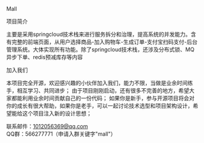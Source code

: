 Mall

项目简介

主要是采用springcloud技术栈来进行服务拆分和治理，提高系统的并发能力。含有完整的前端页面，从用户选择商品-加入购物车-生成订单-支付宝扫码支付-后台管理系统。大体实现所有功能。除了springcloud技术栈，还涉及分布式锁、MQ异步下单、redis预减库存等内容

加入我们

本项目完全开源，欢迎感兴趣的小伙伴加入我们，能力不限，当做是业余时间练手，相互学习、共同进步； 由于项目刚刚启动，还有很多不完善的地方，希望大家都能利用业余时间贡献自己的一份代码； 如果你是新手，参与开源项目将会对你的成长有很大帮助，如果你是老手，可以一起讨论技术选型和项目架构设计，希望能给这个项目注入新的设计思想；

联系邮件：1012056369@qq.com QQ群：566277771（申请入群关键字"mall"） 

